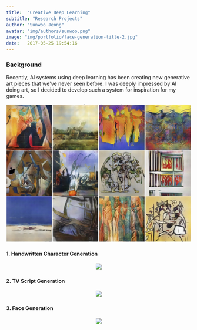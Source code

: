 ```yaml
---
title:  "Creative Deep Learning"
subtitle: "Research Projects"
author: "Sunwoo Jeong"
avatar: "img/authors/sunwoo.png"
image: "img/portfolio/face-generation-title-2.jpg"
date:   2017-05-25 19:54:16
---
```


### Background
Recently, AI systems using deep learning has been creating new generative art pieces that we've never seen before. I was deeply impressed by AI doing art, so I decided to develop such a system for inspiration for my games.

<center> <img src="/img/can.jpg"/> </center>

#### 1. Handwritten Character Generation

<center> <img src="/img/portfolio/character-gen.jpg"/> </center>

#### 2. TV Script Generation

<center> <img src="/img/portfolio/script-gen.jpg"/> </center>

#### 3. Face Generation

<center> <img src="/img/portfolio/face-gen.jpg"/> </center>
